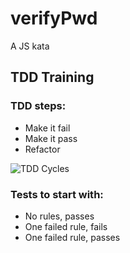 # verifyPwd
A JS kata


## TDD Training

### TDD steps:
* Make it fail
* Make it pass
* Refactor

![TDD Cycles](https://github.com/Tuvalnik12/[reponame]/blob/main/static/tdd-cycles.png?raw=true)

### Tests to start with:
* No rules, passes
* One failed rule, fails
* One failed rule, passes